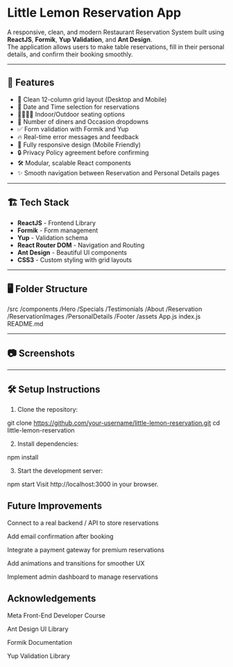 # Little Lemon Reservation App

A responsive, clean, and modern Restaurant Reservation System built using **ReactJS**, **Formik**, **Yup Validation**, and **Ant Design**.  
The application allows users to make table reservations, fill in their personal details, and confirm their booking smoothly.

---

## 🚀 Features

- 🧹 Clean 12-column grid layout (Desktop and Mobile)
- 📆 Date and Time selection for reservations
- 👨‍👩‍👧‍👦 Indoor/Outdoor seating options
- 🧮 Number of diners and Occasion dropdowns
- ✅ Form validation with Formik and Yup
- 🔥 Real-time error messages and feedback
- 📱 Fully responsive design (Mobile Friendly)
- 🔒 Privacy Policy agreement before confirming
- 🛠 Modular, scalable React components
- ✨ Smooth navigation between Reservation and Personal Details pages

---

## 🏗️ Tech Stack

- **ReactJS** - Frontend Library
- **Formik** - Form management
- **Yup** - Validation schema
- **React Router DOM** - Navigation and Routing
- **Ant Design** - Beautiful UI components
- **CSS3** - Custom styling with grid layouts

---

## 🖥️ Folder Structure

/src /components /Hero /Specials /Testimonials /About /Reservation /ReservationImages /PersonalDetails /Footer /assets App.js index.js README.md

---

## 📷 Screenshots

---

## 🛠️ Setup Instructions

1. Clone the repository:

git clone https://github.com/your-username/little-lemon-reservation.git
cd little-lemon-reservation

2. Install dependencies:

npm install

3. Start the development server:

npm start
Visit http://localhost:3000 in your browser.

## Future Improvements

Connect to a real backend / API to store reservations

Add email confirmation after booking

Integrate a payment gateway for premium reservations

Add animations and transitions for smoother UX

Implement admin dashboard to manage reservations

## Acknowledgements

Meta Front-End Developer Course

Ant Design UI Library

Formik Documentation

Yup Validation Library
